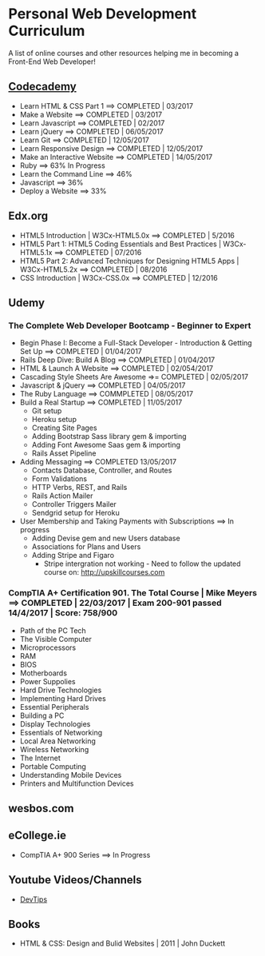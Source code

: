 # Personal Web Development Curriculum

A list of online courses and other resources helping me in becoming a Front-End Web Developer!

## [Codecademy](/Codecademy/)

* Learn HTML & CSS Part 1 ==> COMPLETED | 03/2017
* Make a Website ==> COMPLETED | 03/2017
* Learn Javascript ==> COMPLETED | 02/2017
* Learn jQuery ==> COMPLETED | 06/05/2017
* Learn Git ==> COMPLETED | 12/05/2017
* Learn Responsive Design ==> COMPLETED | 12/05/2017
* Make an Interactive Website ==> COMPLETED | 14/05/2017
* Ruby ==> 63% In Progress
* Learn the Command Line ==> 46%
* Javascript ==> 36%
* Deploy a Website ==> 33%


## Edx.org

* HTML5 Introduction | W3Cx-HTML5.0x ==> COMPLETED | 5/2016
* HTML5 Part 1: HTML5 Coding Essentials and Best Practices | W3Cx-HTML5.1x ==> COMPLETED | 07/2016
* HTML5 Part 2: Advanced Techniques for Designing HTML5 Apps | W3Cx-HTML5.2x ==> COMPLETED | 08/2016
* CSS Introduction | W3Cx-CSS.0x ==> COMPLETED | 12/2016


## Udemy

### The Complete Web Developer Bootcamp - Beginner to Expert
* Begin Phase I: Become a Full-Stack Developer - Introduction & Getting Set Up ==> COMPLETED | 01/04/2017
* Rails Deep Dive: Build A Blog ==> COMPLETED | 01/04/2017
* HTML & Launch A Website ==> COMPLETED | 02/054/2017
* Cascading Style Sheets Are Awesome =>= COMPLETED | 02/05/2017
* Javascript & jQuery ==> COMPLETED | 04/05/2017
* The Ruby Language ==> COMMPLETED | 08/05/2017
* Build a Real Startup ==> COMPLETED | 11/05/2017
  * Git setup
  * Heroku setup
  * Creating Site Pages
  * Adding Bootstrap Sass library gem & importing
  * Adding Font Awesome Saas gem & importing
  * Rails Asset Pipeline
* Adding Messaging ==> COMPLETED 13/05/2017
  * Contacts Database, Controller, and Routes
  * Form Validations
  * HTTP Verbs, REST, and Rails
  * Rails Action Mailer
  * Controller Triggers Mailer
  * Sendgrid setup for Heroku
* User Membership and Taking Payments with Subscriptions ==> In progress
  * Adding Devise gem and new Users database
  * Associations for Plans and Users
  * Adding Stripe and Figaro
    * Stripe intergration not working - Need to follow the updated course on: http://upskillcourses.com

### CompTIA A+ Certification 901. The Total Course | Mike Meyers ==> COMPLETED | 22/03/2017 | Exam 200-901 passed 14/4/2017 | Score: 758/900
* Path of the PC Tech
* The Visible Computer
* Microprocessors
* RAM
* BIOS
* Motherboards
* Power Suppolies
* Hard Drive Technologies
* Implementing Hard Drives
* Essential Peripherals
* Building a PC
* Display Technologies
* Essentials of Networking
* Local Area Networking
* Wireless Networking
* The Internet
* Portable Computing
* Understanding Mobile Devices
* Printers and Multifunction Devices

## wesbos.com

## eCollege.ie
 * CompTIA A+ 900 Series ==> In Progress
 
 
## Youtube Videos/Channels

* [DevTips](https://www.youtube.com/channel/UCyIe-61Y8C4_o-zZCtO4ETQ)


## Books

* HTML & CSS: Design and Bulid Websites | 2011 | John Duckett
